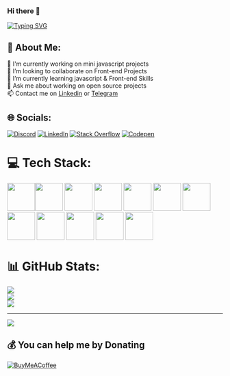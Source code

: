 ### Hi there 👋

[![Typing SVG](https://readme-typing-svg.herokuapp.com?color=%2337FFE2&size=24&width=600&lines=Welcome+To+Samira+Rostami's++GitHub+Profile)](https://git.io/typing-svg)

<!--
**aaramiss/aaramiss** is a ✨ _special_ ✨ repository because its `README.md` (this file) appears on your GitHub profile.

Here are some ideas to get you started:

- 🔭 I’m currently working on ...
- 🌱 I’m currently learning ...
- 👯 I’m looking to collaborate on ...
- 🤔 I’m looking for help with ...
- 💬 Ask me about ...
- 📫 How to reach me: ...
- 😄 Pronouns: ...
- ⚡ Fun fact: ...
-->
## 💫 About Me:
🔭 I'm currently working on mini javascript projects<br>
👯 I’m looking to collaborate on Front-end Projects<br>
🌱 I’m currently learning javascript & Front-end Skills<br>
💬 Ask me about working on open source projects<br>
📫 Contact me on <a href="https://www.linkedin.com/in/samira-rostamizade/" title="Linkedin">Linkedin</a> or  <a href="https://t.me/samirarostamizade" title="Telegram">Telegram</a>

## 🌐 Socials:
[![Discord](https://img.shields.io/badge/Discord-%237289DA.svg?logo=discord&logoColor=white)](https://discord.gg/samira0100) 
[![LinkedIn](https://img.shields.io/badge/LinkedIn-%230077B5.svg?logo=linkedin&logoColor=white)](https://linkedin.com/in/samira-rostamizade) 
[![Stack Overflow](https://img.shields.io/badge/-Stackoverflow-FE7A16?logo=stack-overflow&logoColor=white)](https://stackoverflow.com/users/8309078/samira-rostami-zade) 
[![Codepen](https://img.shields.io/badge/Codepen-000000?style=for-the-badge&logo=codepen&logoColor=white)](https://codepen.io/aaramiss) 

# 💻 Tech Stack:
<img src="https://cdn.jsdelivr.net/gh/devicons/devicon/icons/css3/css3-original-wordmark.svg" width="65" height='65' /><img src="https://cdn.jsdelivr.net/gh/devicons/devicon/icons/html5/html5-original-wordmark.svg" width="65" height='65'/> <img src="https://cdn.jsdelivr.net/gh/devicons/devicon/icons/javascript/javascript-original.svg" width="65" height='65' /> <img src="https://cdn.jsdelivr.net/gh/devicons/devicon/icons/react/react-original.svg" width="65" height='65'/> <img src="https://cdn.jsdelivr.net/gh/devicons/devicon/icons/angularjs/angularjs-original-wordmark.svg" width="65" height='65'/>  <img src="https://cdn.jsdelivr.net/gh/devicons/devicon/icons/bootstrap/bootstrap-original-wordmark.svg" width="65" height='65'/> <img src="https://cdn.jsdelivr.net/gh/devicons/devicon/icons/materialui/materialui-original.svg" width="65" height='65' /> <img src="https://cdn.jsdelivr.net/gh/devicons/devicon/icons/sass/sass-original.svg" width="65" height='65'/> <img src="https://cdn.jsdelivr.net/gh/devicons/devicon/icons/jira/jira-original-wordmark.svg" width="65" height='65' /> <img src="https://cdn.jsdelivr.net/gh/devicons/devicon/icons/trello/trello-plain-wordmark.svg" width="65" height='65'/> <img src="https://cdn.jsdelivr.net/gh/devicons/devicon/icons/photoshop/photoshop-line.svg" width="65" height='65'/> <img src="https://cdn.jsdelivr.net/gh/devicons/devicon/icons/git/git-original-wordmark.svg" width="65" height='65'/> 
          
           

# 📊 GitHub Stats:
![](https://github-readme-stats.vercel.app/api?username=araamiss&theme=tokyonight&hide_border=false&include_all_commits=true&count_private=false)<br/>
![](https://github-readme-streak-stats.herokuapp.com/?user=araamiss&theme=tokyonight&hide_border=false)<br/>
![](https://github-readme-stats.vercel.app/api/top-langs/?username=araamiss&theme=tokyonight&hide_border=false&include_all_commits=true&count_private=false&layout=compact)

---
[![](https://visitcount.itsvg.in/api?id=araamiss&icon=5&color=0)](https://visitcount.itsvg.in)

  ## 💰 You can help me by Donating
  [![BuyMeACoffee](https://img.shields.io/badge/Buy%20Me%20a%20Coffee-ffdd00?style=for-the-badge&logo=buy-me-a-coffee&logoColor=black)](https://buymeacoffee.com/samiramiss)
